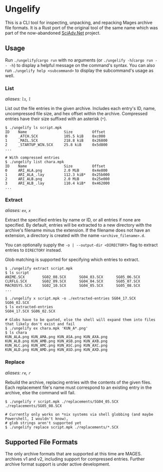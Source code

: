 # Ungelify

This is a CLI tool for inspecting, unpacking, and repacking Mages archive file formats. It is a Rust port of the
original tool of the same name which was part of the now-abandoned
[SciAdv.Net](https://github.com/CommitteeOfZero/SciAdv.Net/tree/master/src/Tools/Ungelify) project.

## Usage

Run `./ungelify`/`cargo run` with no arguments (or `./ungelify -h`/`cargo run -- -h`) to display a helpful message on the command's syntax. You can
also run `./ungelify help <subcommand>` to display the subcommand's usage as well.

### List

*aliases: `ls`, `l`*

List out the file entries in the given archive. Includes each entry's ID, name, uncompressed file size, and hex offset
within the archive. Compressed entries have their size suffixed with an asterisk (`*`).

```shell
$ ./ungelify ls script.mpk
ID    Name                 Size         Offset
0     _ATCH.SCX            105.5 kiB    0xc000
1     _MAIL.SCX            218.8 kiB    0x26800
2     _STARTUP_WIN.SCX     25.8 kiB     0x5d800
...

# With compressed entries
$ ./ungelify list chara.mpk
ID    Name                 Size         Offset
0     ARI_ALA.png          2.0 MiB      0x4e800
1     ARI_ALA_.lay         112.3 kiB*   0x25b000
2     ARI_ALB.png          2.0 MiB      0x25e000
3     ARI_ALB_.lay         110.4 kiB*   0x462000
...
```

### Extract

*aliases: `ex`, `x`*

Extract the specified entries by name or ID, or all entries if none are specified. By default, entries will be
extracted to a new directory with the archive's filename minus the extension. If the filename does not have an
extension, a directory is created with the name `<archive_filename>.d`.

You can optionally supply the `-o | --output-dir <DIRECTORY>` flag to extract entries to `DIRECTORY` instead.

Glob matching is supported for specifying which entries to extract.

```shell
$ ./ungelify extract script.mpk
$ ls script
ANIME.SCX        SG02_08.SCX      SG04_03.SCX      SG05_06.SCX
CLRFLG.SCX       SG02_09.SCX      SG04_04.SCX      SG05_07.SCX
MACROSYS.SCX     SG02_10.SCX      SG04_05.SCX      SG05_08.SCX
...

$ ./ungelify x script.mpk -o ./extracted-entries SG04_17.SCX SG06_02.SCX
$ ls extracted-entries
SG04_17.SCX SG06_02.SCX

# Globs have to be quoted, else the shell will expand them into files that likely don't exist and fail
$ ./ungelify ex chara.mpk 'KUN_A*.png'
$ ls chara
KUN_ALA.png KUN_AMA.png KUN_ASA.png KUN_AXA.png
KUN_ALB.png KUN_AMB.png KUN_ASB.png KUN_AXB.png
KUN_ALC.png KUN_AMC.png KUN_ASC.png KUN_AXC.png
KUN_ALD.png KUN_AMD.png KUN_ASD.png KUN_AXD.png
```

### Replace

*aliases: `re`, `r`*

Rebuild the archive, replacing entries with the contents of the given files. Each replacement file's name must
correspond to an existing entry in the archive, else the command will fail.

```shell
$ ./ungelify r script.mpk ./replacements/SG04_05.SCX ./replacements/SG05_08.SCX

# Currently only works on *nix systems via shell globbing (and maybe Powershell, I wouldn't know),
# glob strings aren't supported yet
$ ./ungelify replace script.mpk ./replacements/*.SCX
```

## Supported File Formats

The only archive formats that are supported at this time are MAGES. archives v1 and v2, including support for compressed
entries. Further archive format support is under active development.
